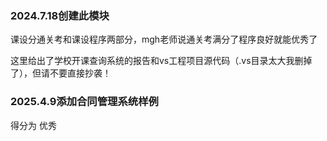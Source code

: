 ### 2024.7.18创建此模块

课设分通关考和课设程序两部分，mgh老师说通关考满分了程序良好就能优秀了

这里给出了学校开课查询系统的报告和vs工程项目源代码（.vs目录太大我删掉了），但请不要直接抄袭！

### 2025.4.9添加合同管理系统样例
得分为 优秀
